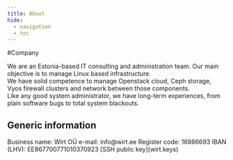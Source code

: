 ```yaml
---
title: About
hide:
  - navigation
  - toc
---
```

#Company

We are an Estonia-based IT consulting and administration team. Our main objective is to manage Linux based infrastructure.  
We have solid competence to manage Openstack cloud, Ceph storage, Vyos firewall clusters and network between those components.  
Like any good system administrator, we have long-term experiences, from plain software bugs to total system blackouts.  


<h2>Generic information</h2>
Business name:	Wirt OÜ  
e-mail: 	info@wirt.ee  
Register code:	16986693  
IBAN (LHV):	EE867700771010370923   
[SSH public key](wirt.keys)
